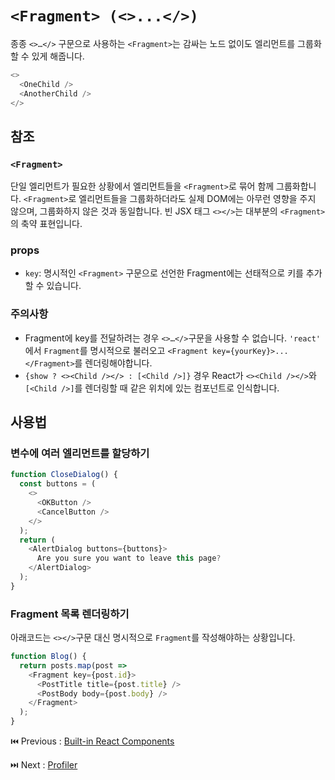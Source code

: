# `<Fragment> (<>...</>)`

종종 `<>…</>` 구문으로 사용하는 `<Fragment>`는 감싸는 노드 없이도 엘리먼트를 그룹화할 수 있게 해줍니다.

```typescript
<>
  <OneChild />
  <AnotherChild />
</>
```

## 참조

### **`<Fragment>`**

단일 엘리먼트가 필요한 상황에서 엘리먼트들을 `<Fragment>`로 묶어 함께 그룹화합니다. `<Fragment>`로 엘리먼트들을 그룹화하더라도 실제 DOM에는 아무런 영향을 주지 않으며, 그룹화하지 않은 것과 동일합니다. 빈 JSX 태그 `<></>`는 대부분의 `<Fragment>`의 축약 표현입니다.

### props

- `key`:   명시적인 `<Fragment>` 구문으로 선언한 Fragment에는 선태적으로 키를 추가할 수 있습니다.

### 주의사항

- Fragment에 key를 전달하려는 경우 `<>…</>`구문을 사용할 수 없습니다. `'react'` 에서 `Fragment`를 명시적으로 불러오고 `<Fragment key={yourKey}>...</Fragment>`를 렌더링해야합니다.
- `{show ? <><Child /></> : [<Child />]}` 경우 React가 `<><Child /></>`와 `[<Child />]`를 렌더링할 때 같은 위치에 있는 컴포넌트로 인식합니다.

## 사용법

### **변수에 여러 엘리먼트를 할당하기**

```typescript
function CloseDialog() {
  const buttons = (
    <>
      <OKButton />
      <CancelButton />
    </>
  );
  return (
    <AlertDialog buttons={buttons}>
      Are you sure you want to leave this page?
    </AlertDialog>
  );
}
```

### **Fragment 목록 렌더링하기**

아래코드는 `<></>`구문 대신 명시적으로 `Fragment`를 작성해야하는 상황입니다.

```typescript
function Blog() {
  return posts.map(post =>
    <Fragment key={post.id}>
      <PostTitle title={post.title} />
      <PostBody body={post.body} />
    </Fragment>
  );
}
```

⏮️ Previous : [Built-in React Components](./000-Built-in%20React%20Components.md)

⏭️ Next : [Profiler](./002-Profiler.md)